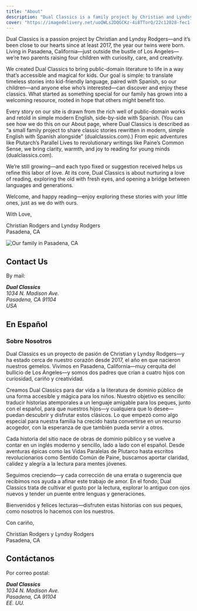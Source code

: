 ```yaml
---
title: "About"
description: "Dual Classics is a family project by Christian and Lyndsy Rodgers—kid‑friendly bilingual retellings of public‑domain classics for families and classrooms."
cover: "https://imagedelivery.net/uoQWLs2DQGCKz-4i8TTorQ/22c12028-fec1-4d6e-6681-1c10e52fbd00/public"
---
```


Dual Classics is a passion project by Christian and Lyndsy Rodgers—and it’s been close to our hearts since at least 2017, the year our twins were born. Living in Pasadena, California—just outside the bustle of Los Angeles—we’re two parents raising four children with curiosity, care, and creativity.

We created Dual Classics to bring public-domain literature to life in a way that’s accessible and magical for kids. Our goal is simple: to translate timeless stories into kid-friendly language, paired with Spanish, so our children—and anyone else who’s interested—can discover and enjoy these classics. What started as something special for our family has grown into a welcoming resource, rooted in hope that others might benefit too.

Every story on our site is drawn from the rich well of public-domain works and retold in simple modern English, side-by-side with Spanish. (You can see how we do this on our About page, where Dual Classics is described as “a small family project to share classic stories rewritten in modern, simple English with Spanish alongside” (dualclassics.com).) From epic adventures like Plutarch’s Parallel Lives to revolutionary writings like Paine’s Common Sense, we bring clarity, warmth, and joy to reading for young minds (dualclassics.com).

We’re still growing—and each typo fixed or suggestion received helps us refine this labor of love. At its core, Dual Classics is about nurturing a love of reading, exploring the old with fresh eyes, and opening a bridge between languages and generations.

Welcome, and happy reading—enjoy exploring these stories with your little ones, just as we do with ours.

With Love,

Christian Rodgers and Lyndsy Rodgers  
Pasadena, CA

![Our family in Pasadena, CA](https://imagedelivery.net/uoQWLs2DQGCKz-4i8TTorQ/22c12028-fec1-4d6e-6681-1c10e52fbd00/public)

## Contact Us

By mail:

<address>
  <strong>Dual Classics</strong><br/>
  1034 N. Madison Ave.<br/>
  Pasadena, CA 91104<br/>
  USA
</address>

## En Español

### Sobre Nosotros

Dual Classics es un proyecto de pasión de Christian y Lyndsy Rodgers—y ha estado cerca de nuestro corazón desde 2017, el año en que nacieron nuestros gemelos. Vivimos en Pasadena, California—muy cerquita del bullicio de Los Ángeles—y somos dos padres que crían a cuatro hijos con curiosidad, cariño y creatividad.

Creamos Dual Classics para dar vida a la literatura de dominio público de una forma accesible y mágica para los niños. Nuestro objetivo es sencillo: traducir historias atemporales a un lenguaje amigable para los peques, junto con el español, para que nuestros hijos—y cualquiera que lo desee—puedan descubrir y disfrutar estos clásicos. Lo que empezó como algo especial para nuestra familia ha crecido hasta convertirse en un recurso acogedor, con la esperanza de que también pueda servir a otros.

Cada historia del sitio nace de obras de dominio público y se vuelve a contar en un inglés moderno y sencillo, lado a lado con el español. Desde aventuras épicas como las Vidas Paralelas de Plutarco hasta escritos revolucionarios como Sentido Común de Paine, buscamos aportar claridad, calidez y alegría a la lectura para mentes jóvenes.

Seguimos creciendo—y cada corrección de una errata o sugerencia que recibimos nos ayuda a afinar este trabajo de amor. En el fondo, Dual Classics trata de cultivar el gusto por la lectura, explorar lo antiguo con ojos nuevos y tender un puente entre lenguas y generaciones.

Bienvenidos y felices lecturas—disfruten estas historias con sus peques, como nosotros lo hacemos con los nuestros.

Con cariño,

Christian Rodgers y Lyndsy Rodgers  
Pasadena, CA

## Contáctanos

Por correo postal:

<address>
  <strong>Dual Classics</strong><br/>
  1034 N. Madison Ave.<br/>
  Pasadena, CA 91104<br/>
  EE. UU.
</address>
